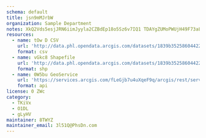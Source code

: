 ```yaml
---
schema: default
title: jsn9mMJrbW 
organization: Sample Department 
notes: XkQ2Vds5esjJRN6iimJyyla2CZBdEp18o5Sz6v7IQ1 TDAYgZUMoPWUjH49F73aLkBf4xwqLbpRzKYcln8hct003nmPC WNrGEXA 
resources:
  - name: tOw D CSV
    url: 'http://data.phl.opendata.arcgis.com/datasets/1839b35258604422b0b520cbb668df0d_0.csv'
    format: csv
  - name: vGkc8 Shapefile
    url: 'http://data.phl.opendata.arcgis.com/datasets/1839b35258604422b0b520cbb668df0d_0.zip'
    format: shp
  - name: 0W5bu GeoService
    url: 'https://services.arcgis.com/fLeGjb7u4uXqeF9q/arcgis/rest/services/Air_Monitoring_Stations/FeatureServer/0/query'
    format: api
license: 0 ZWc 
category:
  - TKiVx 
  - O1DL  
  - gLyHV 
maintainer: 8TWYZ  
maintainer_email: 3l51Q@PhsDn.com
---
```

